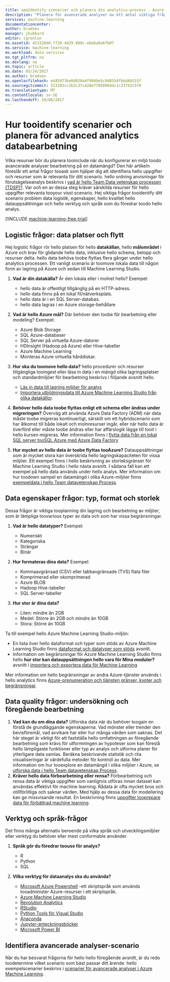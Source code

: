 ```yaml
---
title: aaaIdentify scenarier och planera din analytics-process - Azure | Microsoft Docs
description: "Planera för avancerade analyser av ett antal viktiga frågor."
services: machine-learning
documentationcenter: 
author: bradsev
manager: jhubbard
editor: cgronlun
ms.assetid: 421520dd-7728-4d29-889c-ebe6a0a6fb07
ms.service: machine-learning
ms.workload: data-services
ms.tgt_pltfrm: na
ms.devlang: na
ms.topic: article
ms.date: 03/24/2017
ms.author: bradsev
ms.openlocfilehash: e445973be0d020a4f9949e5c9d8554fbbd4b515f
ms.sourcegitcommit: 523283cc1b3c37c428e77850964dc1c33742c5f0
ms.translationtype: MT
ms.contentlocale: sv-SE
ms.lasthandoff: 10/06/2017
---
```

# <a name="how-tooidentify-scenarios-and-plan-for-advanced-analytics-data-processing"></a>Hur tooidentify scenarier och planera för advanced analytics databearbetning
Vilka resurser bör du planera tooinclude när du konfigurerar en miljö toodo avancerade analyser bearbetning på en datamängd? Den här artikeln föreslår ett antal frågor tooask som hjälper dig att identifiera hello uppgifter och resurser som är relevanta för ditt scenario. hello ordning anvisningar för förutsägelseanalys beskrivs i [vad är hello Team Data vetenskap processen (TDSP)?](data-science-process-overview.md). Var och en av dessa steg kräver särskilda resurser för hello uppgifter relevanta tooyour visst scenario. Hej viktiga frågor tooidentify ditt scenario problem data logistik, egenskaper, hello kvalitet hello datauppsättningar och hello verktyg och språk som du föredrar toodo hello analys.

[!INCLUDE [machine-learning-free-trial](../../includes/machine-learning-free-trial.md)]

## <a name="logistic-questions-data-locations-and-movement"></a>Logistic frågor: data platser och flytt
Hej logistic frågor rör hello platsen för hello **datakällan**, hello **målområdet** i Azure och krav för glidande hello data, inklusive hello schema, belopp och resurser delta. hello data behöva toobe flyttas flera gånger under hello analytics processen. Ett vanligt scenario är toomove lokala data till någon form av lagring på Azure och sedan till Machine Learning Studio.

1. **Vad är din datakälla?** Är den lokala eller i molnet hello? Exempel:
   
   * hello data är offentligt tillgänglig på en HTTP-adress.
   * hello data finns på en lokal fil/nätverksplats.
   * hello data är i en SQL Server-databas.
   * hello data lagras i en Azure storage-behållare
2. **Vad är hello Azure mål?** Där behöver den toobe för bearbetning eller modeling? Exempel:
   
   * Azure Blob Storage
   * SQL Azure-databaser
   * SQL Server på virtuella Azure-datorer
   * HDInsight (Hadoop på Azure) eller Hive-tabeller
   * Azure Machine Learning
   * Monteras Azure virtuella hårddiskar.
3. **Hur ska du toomove hello data?**  hello procedurer och resurser tillgängliga tooingest eller läsa in data i en mängd olika lagringsplatser och standardmiljöer för bearbetning beskrivs i följande avsnitt hello.
   
   * [Läs in data till lagring miljöer för analys](machine-learning-data-science-ingest-data.md)
   * [Importera utbildningsdata till Azure Machine Learning Studio från olika datakällor](machine-learning-data-science-import-data.md).
4. **Behöver hello data toobe flyttas enligt ett schema eller ändras under migreringen?** Överväg att använda Azure Data Factory (ADM) när data måste toobe migreras kontinuerligt, särskilt om ett hybridscenario som har åtkomst till både lokalt och molnresurser ingår, eller när hello data är överförd eller måste toobe ändras eller har affärslogik lägga till tooit i hello kursen migreras. Mer information finns i [flytta data från en lokal SQL server tooSQL Azure med Azure Data Factory](machine-learning-data-science-move-sql-azure-adf.md)
5. **Hur mycket av hello data är toobe flyttas tooAzure?** Datauppsättningar som är mycket stora kan överskrida hello lagringskapaciteten för vissa miljöer. Ett exempel finns i hello beskrivning av storleksgränser för Machine Learning Studio i hello nästa avsnitt. I sådana fall kan ett exempel på hello data används under hello analys. Mer information om hur toodown sampel en datamängd i olika Azure-miljöer finns [exempeldata i hello Team datavetenskap Process](machine-learning-data-science-sample-data.md).

## <a name="data-characteristics-questions-type-format-and-size"></a>Data egenskaper frågor: typ, format och storlek
Dessa frågor är viktiga tooplanning din lagring och bearbetning av miljöer, som är lämpliga toovarious typer av data och som har vissa begränsningar.

1. **Vad är hello datatyper?** Exempel:
   
   * Numeriskt
   * Kategoriska
   * Strängar
   * Binär
2. **Hur formateras dina data?** Exempel:
   
   * Kommaavgränsad (CSV) eller tabbavgränsade (TVS) flata filer
   * Komprimerad eller okomprimerad
   * Azure BLOB
   * Hadoop Hive-tabeller
   * SQL Server-tabeller
3. **Hur stor är dina data?**
   
   * Liten: mindre än 2GB
   * Medel: Större än 2GB och mindre än 10GB
   * Stora: Större än 10GB

Ta till exempel hello Azure Machine Learning Studio-miljön:

* En lista över hello dataformat och typer som stöds av Azure Machine Learning Studio finns [dataformat och datatyper som stöds](machine-learning-data-science-import-data.md#data-formats-and-data-types-supported) avsnitt.
* Information om begränsningar för Azure Machine Learning Studio finns hello **hur stor kan datauppsättningen hello vara för Mina moduler?** avsnitt i [importera och exportera data för Machine Learning](machine-learning-faq.md#machine-learning-studio-questions)

Mer information om hello begränsningar av andra Azure-tjänster används i hello analytics finns [Azure-prenumeration och tjänsten gränser, kvoter och begränsningar](../azure-subscription-service-limits.md).

## <a name="data-quality-questions-exploration-and-pre-processing"></a>Data quality frågor: undersökning och föregående bearbetning
1. **Vad kan du om dina data?** Utforska data när du behöver toogain en förstå de grundläggande egenskaperna. Vad mönster eller trender den bevisföremål, vad avvikare har eller hur många värden som saknas. Det här steget är viktigt för att fastställa hello omfattningen av föregående bearbetning som krävs för utformningen av hypoteser som kan föreslå hello lämpligaste funktioner eller typ av analys och utforma planer för ytterligare data samlas. Beräkna beskrivande statistik och rita visualiseringar är värdefulla metoder för kontroll av data. Mer information om hur tooexplore en datamängd i olika miljöer i Azure, se [utforska data i hello Team datavetenskap Process](machine-learning-data-science-explore-data.md).
2. **Kräver hello data förbearbetning eller rensa?**
   Förbearbetning och rensa data är viktiga uppgifter som vanligtvis utföras innan dataset kan användas effektivt för machine learning. Rådata är ofta mycket brus och otillförlitliga och saknar värden. Med hjälp av dessa data för modellering kan ge missvisande resultat. En beskrivning finns [uppgifter tooprepare data för förbättrad machine learning](machine-learning-data-science-prepare-data.md).

## <a name="tools-and-languages-questions"></a>Verktyg och språk-frågor
Det finns många alternativ beroende på vilka språk och utvecklingsmiljöer eller verktyg du behöver eller mest conformable använder.

1. **Språk gör du föredrar toouse för analys?**  
   
   * R
   * Python
   * SQL
2. **Vilka verktyg för dataanalys ska du använda?**
   
   * [Microsoft Azure Powershell](/powershell/azure/overview) -ett skriptspråk som används tooadminister Azure-resurser i ett skriptspråk.
   * [Azure Machine Learning Studio](machine-learning-what-is-ml-studio.md)
   * [Revolution Analytics](http://www.revolutionanalytics.com/revolution-r-open)
   * [RStudio](http://www.rstudio.com)
   * [Python Tools för Visual Studio](http://microsoft.github.io/PTVS/)
   * [Anaconda](https://www.continuum.io/why-anaconda)
   * [Jupyter-anteckningsböcker](http://jupyter.org/)
   * [Microsoft Power BI](http://powerbi.microsoft.com)

## <a name="identify-your-advanced-analytics-scenario"></a>Identifiera avancerade analyser-scenario
När du har besvarat frågorna för hello hello föregående avsnitt, är du redo toodetermine vilket scenario som bäst passar ditt ärende. hello exempelscenarier beskrivs i [scenarier för avancerade analyser i Azure Machine Learning](machine-learning-data-science-plan-sample-scenarios.md).

